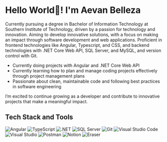# Hello World👋! I'm Aevan Belleza
Currently pursuing a degree in Bachelor of Information Technology at Southern Institute of Technology, driven by a passion for technology and innovation. Aiming to develop innovative solutions, with a focus on making an impact through software development and web applications. Proficient in  frontend technologies like Angular, Typescript, and CSS, and backend technologies with .NET Core Web API, SQL Server, and MySQL, and version control with Git.
* Currently doing projects with Angular and .NET Core Web API
* Currently learning how to plan and manage coding projects effectively through project management plans
* Passionate about clean, maintainable code and following best practices in software engineering
  
I’m excited to continue growing as a developer and contribute to innovative projects that make a meaningful impact.

## Tech Stack and Tools
![Angular](https://img.shields.io/badge/Angular-DD0031?style=for-the-badge&logo=angular&logoColor=white)
![TypeScript](https://img.shields.io/badge/TypeScript-3178C6?style=for-the-badge&logo=typescript&logoColor=white)
![.NET](https://img.shields.io/badge/.NET-512BD4?style=for-the-badge&logo=dotnet&logoColor=white)
![SQL Server](https://img.shields.io/badge/SQL%20Server-CC2927?style=for-the-badge&logo=microsoft-sql-server&logoColor=white)
![Git](https://img.shields.io/badge/Git-F05032?style=for-the-badge&logo=git&logoColor=white)
![Visual Studio Code](https://img.shields.io/badge/VS%20Code-007ACC?style=for-the-badge&logo=visual-studio-code&logoColor=white)
![Visual Studio](https://img.shields.io/badge/Visual%20Studio-5C2D91?style=for-the-badge&logo=visual-studio&logoColor=white)
![Postman](https://img.shields.io/badge/Postman-FF6C37?style=for-the-badge&logo=postman&logoColor=white)
![Notion](https://img.shields.io/badge/Notion-000000?style=for-the-badge&logo=notion&logoColor=white)
![Eraser](https://img.shields.io/badge/Eraser.io-000000?style=for-the-badge&logo=eraser&logoColor=white)
